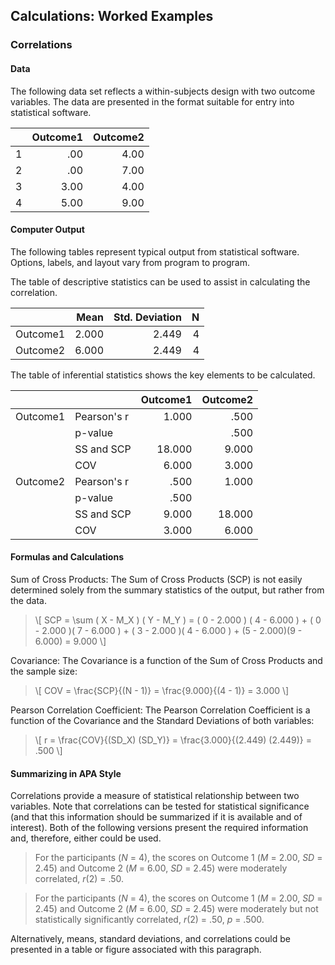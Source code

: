 ## Calculations: Worked Examples

### Correlations

#### Data

The following data set reflects a within-subjects design with two outcome variables. The data are presented in the format suitable for entry into statistical software.

|     | Outcome1 | Outcome2 |
|-----|---------:|---------:|
| 1   | .00      | 4.00     |
| 2   | .00      | 7.00     |
| 3   | 3.00     | 4.00     |
| 4   | 5.00     | 9.00     |

#### Computer Output

The following tables represent typical output from statistical software. Options, labels, and layout vary from program to program.

The table of descriptive statistics can be used to assist in calculating the correlation.

|          | Mean  | Std. Deviation | N   |
|:---------|------:|---------------:|----:|
| Outcome1 | 2.000 | 2.449          | 4   |
| Outcome2 | 6.000 | 2.449          | 4   |

The table of inferential statistics shows the key elements to be calculated.

|          |             | Outcome1 | Outcome2 |
|:---------|:------------|---------:|---------:|
| Outcome1 | Pearson's r |    1.000 |     .500 |
|          | p-value     |          |     .500 |
|          | SS and SCP  |   18.000 |    9.000 |
|          | COV         |    6.000 |    3.000 |
| Outcome2 | Pearson's r |     .500 |    1.000 |
|          | p-value     |     .500 |          |
|          | SS and SCP  |    9.000 |   18.000 |
|          | COV         |    3.000 |    6.000 |

#### Formulas and Calculations

Sum of Cross Products: The Sum of Cross Products (SCP) is not easily determined solely from the summary statistics of the output, but rather from the data.

> \\[ SCP = \sum ( X - M_X ) ( Y - M_Y ) = ( 0 - 2.000 ) ( 4 - 6.000 ) + ( 0 - 2.000 )( 7 - 6.000 ) + ( 3 - 2.000 )( 4 - 6.000 ) + (5 - 2.000)(9 - 6.000) = 9.000 \\]

Covariance: The Covariance is a function of the Sum of Cross Products and the sample size:

> \\[ COV = \frac{SCP}{(N - 1)} = \frac{9.000}{(4 - 1)} = 3.000 \\]

Pearson Correlation Coefficient: The Pearson Correlation Coefficient is a function of the Covariance and the Standard Deviations of both variables:

> \\[ r = \frac{COV}{(SD_X) (SD_Y)} = \frac{3.000}{(2.449) (2.449)} = .500 \\]

#### Summarizing in APA Style

Correlations provide a measure of statistical relationship between two variables. Note that correlations can be tested for statistical significance (and that this information should be summarized if it is available and of interest). Both of the following versions present the required information and, therefore, either could be used.

> For the participants (*N* = 4), the scores on Outcome 1 (*M* = 2.00, *SD* = 2.45) and Outcome 2 (*M* = 6.00, *SD* = 2.45) were moderately correlated, *r*(2) = .50.

> For the participants (*N* = 4), the scores on Outcome 1 (*M* = 2.00, *SD* = 2.45) and Outcome 2 (*M* = 6.00, *SD* = 2.45) were moderately but not statistically significantly correlated, *r*(2) = .50, *p* = .500.

Alternatively, means, standard deviations, and correlations could be presented in a table or figure associated with this paragraph.
